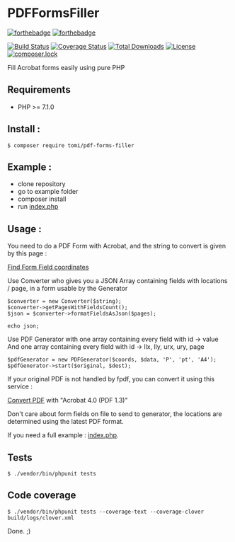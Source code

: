 # PDFFormsFiller

[![forthebadge](http://forthebadge.com/images/badges/gluten-free.svg)](http://forthebadge.com)
[![forthebadge](http://forthebadge.com/images/badges/contains-cat-gifs.svg)](http://forthebadge.com)

[![Build Status](https://travis-ci.org/Ghostfly/PDFFormsFiller.svg?branch=master)](https://travis-ci.org/Ghostfly/PDFFormsFiller)
[![Coverage Status](https://coveralls.io/repos/github/Ghostfly/PDFFormsFiller/badge.svg?branch=master)](https://coveralls.io/github/Ghostfly/PDFFormsFiller?branch=master)
[![Total Downloads](https://poser.pugx.org/ghostfly/pdf-forms-filler/downloads)](https://packagist.org/packages/ghostfly/pdf-forms-filler)
[![License](https://poser.pugx.org/ghostfly/pdf-forms-filler/license)](https://packagist.org/packages/ghostfly/pdf-forms-filler)
[![composer.lock](https://poser.pugx.org/ghostfly/pdf-forms-filler/composerlock)](https://packagist.org/packages/ghostfly/pdf-forms-filler)

Fill Acrobat forms easily using pure PHP

## Requirements
- PHP >= 7.1.0

## Install :
```
$ composer require tomi/pdf-forms-filler
```

## Example :
- clone repository
- go to example folder
- composer install
- run [index.php](https://github.com/i-Tom/PDFFormsFiller/blob/master/example/index.php)

## Usage :
You need to do a PDF Form with Acrobat, and the string to convert is given by this page :

[Find Form Field coordinates](https://www.setasign.com/products/setapdf-core/demos/find-form-field-coordinates/)

Use Converter who gives you a JSON Array containing fields with locations / page, in a form usable by the Generator

```
$converter = new Converter($string);
$converter->getPagesWithFieldsCount();
$json = $converter->formatFieldsAsJson($pages);

echo json;
```

Use PDF Generator with one array containing every field with id -> value
And one array containing every field with id -> llx, lly, urx, ury, page

```
$pdfGenerator = new PDFGenerator($coords, $data, 'P', 'pt', 'A4');
$pdfGenerator->start($original, $dest);
```

If your original PDF is not handled by fpdf, you can convert it using this service :

[Convert PDF](https://docupub.com/pdfconvert/) with "Acrobat 4.0 (PDF 1.3)"

Don't care about form fields on file to send to generator, the locations are determined using the latest PDF format. 

If you need a full example : [index.php](https://github.com/i-Tom/PDFFormsFiller/blob/master/example/index.php).

## Tests
```
$ ./vendor/bin/phpunit tests
```

## Code coverage
```
$ ./vendor/bin/phpunit tests --coverage-text --coverage-clover build/logs/clover.xml
```

Done. ;)
